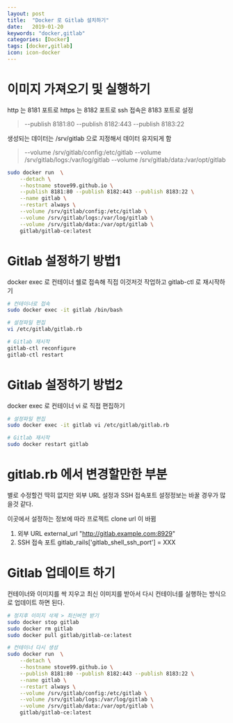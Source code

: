 ```yaml
---
layout: post
title:  "Docker 로 Gitlab 설치하기"
date:   2019-01-20
keywords: "docker,gitlab"
categories: [Docker]
tags: [docker,gitlab]
icon: icon-docker
---
```


# 이미지 가져오기 및 실행하기
http 는 8181 포트로 https 는 8182 포트로 ssh 접속은 8183 포트로 설정
> --publish 8181:80 --publish 8182:443 --publish 8183:22

생성되는 데이터는 /srv/gitlab 으로 지정해서 데이터 유지되게 함
> --volume /srv/gitlab/config:/etc/gitlab
> --volume /srv/gitlab/logs:/var/log/gitlab
> --volume /srv/gitlab/data:/var/opt/gitlab

``` bash
sudo docker run  \
    --detach \
    --hostname stove99.github.io \
    --publish 8181:80 --publish 8182:443 --publish 8183:22 \
    --name gitlab \
    --restart always \
    --volume /srv/gitlab/config:/etc/gitlab \
    --volume /srv/gitlab/logs:/var/log/gitlab \
    --volume /srv/gitlab/data:/var/opt/gitlab \
    gitlab/gitlab-ce:latest
```

# Gitlab 설정하기 방법1
docker exec 로 컨테이너 쉘로 접속해 직접 이것저것 작업하고 gitlab-ctl 로 재시작하기

``` bash
# 컨테이너로 접속
sudo docker exec -it gitlab /bin/bash

# 설정파일 편집
vi /etc/gitlab/gitlab.rb

# Gitlab 재시작
gitlab-ctl reconfigure
gitlab-ctl restart
```

# Gitlab 설정하기 방법2
docker exec 로 컨테이너 vi 로 직접 편집하기

``` bash
# 설정파일 편집
sudo docker exec -it gitlab vi /etc/gitlab/gitlab.rb

# Gitlab 재시작
sudo docker restart gitlab
```

# gitlab.rb 에서 변경할만한 부분
별로 수정할건 딱히 없지만 외부 URL 설정과 SSH 접속포트 설정정보는 바꿀 경우가 많을것 같다.

이곳에서 설정하는 정보에 따라 프로젝트 clone url 이 바뀜

1. 외부 URL
    external_url "http://gitlab.example.com:8929"
2. SSH 접속 포트
    gitlab_rails['gitlab_shell_ssh_port'] = XXX


# Gitlab 업데이트 하기
컨테이너와 이미지를 싹 지우고 최신 이미지를 받아서 다시 컨테이너를 실행하는 방식으로 업데이트 하면 된다.

``` bash
# 정지후 이미지 삭제 > 최신버전 받기
sudo docker stop gitlab
sudo docker rm gitlab
sudo docker pull gitlab/gitlab-ce:latest

# 컨테이너 다시 생성
sudo docker run  \
    --detach \
    --hostname stove99.github.io \
    --publish 8181:80 --publish 8182:443 --publish 8183:22 \
    --name gitlab \
    --restart always \
    --volume /srv/gitlab/config:/etc/gitlab \
    --volume /srv/gitlab/logs:/var/log/gitlab \
    --volume /srv/gitlab/data:/var/opt/gitlab \
    gitlab/gitlab-ce:latest
```